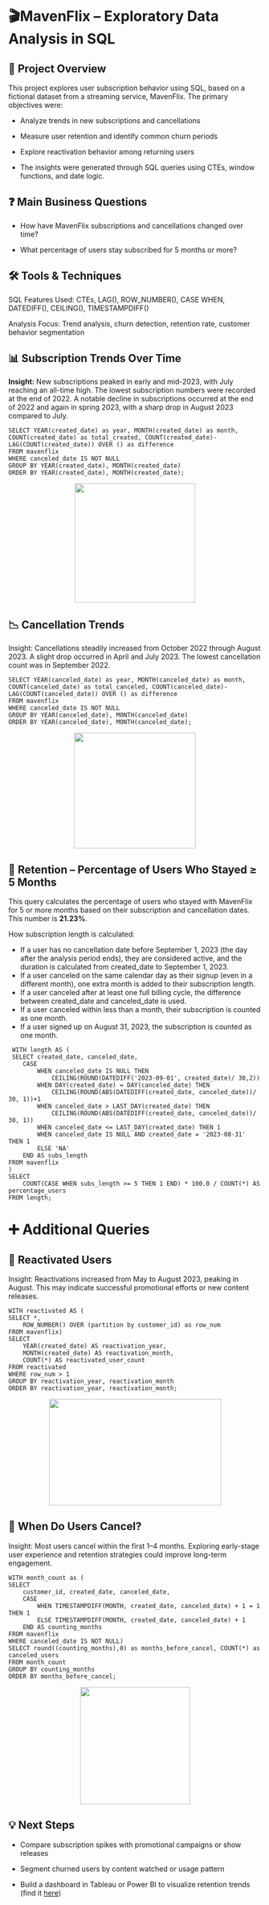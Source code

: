 # 🎬**MavenFlix – Exploratory Data Analysis in SQL** 
 
## 🧾 **Project Overview**

This project explores user subscription behavior using SQL, based on a fictional dataset from a streaming service, MavenFlix. The primary objectives were:

- Analyze trends in new subscriptions and cancellations

- Measure user retention and identify common churn periods

- Explore reactivation behavior among returning users

- The insights were generated through SQL queries using CTEs, window functions, and date logic.


## ❓ **Main Business Questions**

- How have MavenFlix subscriptions and cancellations changed over time?

- What percentage of users stay subscribed for 5 months or more?


## 🛠 **Tools & Techniques**

SQL Features Used: CTEs, LAG(), ROW_NUMBER(), CASE WHEN, DATEDIFF(), CEILING(), TIMESTAMPDIFF()

Analysis Focus: Trend analysis, churn detection, retention rate, customer behavior segmentation

## 📊 **Subscription Trends Over Time**

**Insight:** New subscriptions peaked in early and mid-2023, with July reaching an all-time high. The lowest subscription numbers were recorded at the end of 2022. A notable decline in subscriptions occurred at the end of 2022 and again in spring 2023, with a sharp drop in August 2023 compared to July.

```
SELECT YEAR(created_date) as year, MONTH(created_date) as month, COUNT(created_date) as total_created, COUNT(created_date)- LAG(COUNT(created_date)) OVER () as difference
FROM mavenflix
WHERE canceled_date IS NOT NULL
GROUP BY YEAR(created_date), MONTH(created_date)
ORDER BY YEAR(created_date), MONTH(created_date);
```

<p align="center">
  <img width="240" height="237" src="https://github.com/bogitoth5/PortfolioProjects/blob/main/MavenFlix_Analysis/images/total%20created.PNG">
</p>

## 📉 **Cancellation Trends**

Insight: Cancellations steadily increased from October 2022 through August 2023. A slight drop occurred in April and July 2023. The lowest cancellation count was in September 2022.

```
SELECT YEAR(canceled_date) as year, MONTH(canceled_date) as month, COUNT(canceled_date) as total_canceled, COUNT(canceled_date)- LAG(COUNT(canceled_date)) OVER () as difference
FROM mavenflix
WHERE canceled_date IS NOT NULL
GROUP BY YEAR(canceled_date), MONTH(canceled_date)
ORDER BY YEAR(canceled_date), MONTH(canceled_date);
```
<p align="center">
  <img width="242" height="230" src="https://github.com/bogitoth5/PortfolioProjects/blob/main/MavenFlix_Analysis/images/total%20canceled.PNG">
</p>

## 📌 **Retention – Percentage of Users Who Stayed ≥ 5 Months**

This query calculates the percentage of users who stayed with MavenFlix for 5 or more months based on their subscription and cancellation dates. This number is **21.23%**.

How subscription length is calculated:
- If a user has no cancellation date before September 1, 2023 (the day after the analysis period ends), they are considered active, and the duration is calculated from created_date to September 1, 2023.
- If a user canceled on the same calendar day as their signup (even in a different month), one extra month is added to their subscription length.
- If a user canceled after at least one full billing cycle, the difference between created_date and canceled_date is used.
- If a user canceled within less than a month, their subscription is counted as one month.
- If a user signed up on August 31, 2023, the subscription is counted as one month.

```
 WITH length AS (
 SELECT created_date, canceled_date, 
    CASE 
        WHEN canceled_date IS NULL THEN 
            CEILING(ROUND(DATEDIFF('2023-09-01', created_date)/ 30,2))
        WHEN DAY(created_date) = DAY(canceled_date) THEN 
            CEILING(ROUND(ABS(DATEDIFF(created_date, canceled_date))/ 30, 1))+1
        WHEN canceled_date > LAST_DAY(created_date) THEN 
            CEILING(ROUND(ABS(DATEDIFF(created_date, canceled_date))/ 30, 1))
        WHEN canceled_date <= LAST_DAY(created_date) THEN 1
        WHEN canceled_date IS NULL AND created_date = '2023-08-31' THEN 1
        ELSE 'NA'
    END AS subs_length
FROM mavenflix
)
SELECT 
    COUNT(CASE WHEN subs_length >= 5 THEN 1 END) * 100.0 / COUNT(*) AS percentage_users
FROM length;
```

# ➕ **Additional Queries**

## 🔄 **Reactivated Users**

Insight: Reactivations increased from May to August 2023, peaking in August. This may indicate successful promotional efforts or new content releases.

```
WITH reactivated AS (
SELECT *, 
	ROW_NUMBER() OVER (partition by customer_id) as row_num
FROM mavenflix)
SELECT 
	YEAR(created_date) AS reactivation_year,
    MONTH(created_date) AS reactivation_month,
    COUNT(*) AS reactivated_user_count
FROM reactivated
WHERE row_num > 1
GROUP BY reactivation_year, reactivation_month
ORDER BY reactivation_year, reactivation_month;
```

<p align="center">
  <img width="343" height="212" src="https://github.com/bogitoth5/PortfolioProjects/blob/main/MavenFlix_Analysis/images/reactivated.PNG">
</p>

## 🚪 **When Do Users Cancel?**

Insight: Most users cancel within the first 1–4 months. Exploring early-stage user experience and retention strategies could improve long-term engagement.

```
WITH month_count as (
SELECT 
    customer_id, created_date, canceled_date,
    CASE
        WHEN TIMESTAMPDIFF(MONTH, created_date, canceled_date) + 1 = 1 THEN 1
        ELSE TIMESTAMPDIFF(MONTH, created_date, canceled_date) + 1
    END AS counting_months
FROM mavenflix
WHERE canceled_date IS NOT NULL)
SELECT round((counting_months),0) as months_before_cancel, COUNT(*) as canceled_users
FROM month_count
GROUP BY counting_months
ORDER BY months_before_cancel;
```

<p align="center">
  <img width="219" height="233" src="https://github.com/bogitoth5/PortfolioProjects/blob/main/MavenFlix_Analysis/images/months%20before%20cancel.PNG">
</p>

## 💡 **Next Steps**

- Compare subscription spikes with promotional campaigns or show releases

- Segment churned users by content watched or usage pattern

- Build a dashboard in Tableau or Power BI to visualize retention trends (find it [here](https://public.tableau.com/app/profile/boglarka.toth3838/viz/mavenflix_modified/Analysis-Canceled?publish=yes))
